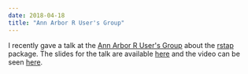 ```yaml
---
date: 2018-04-18
title: "Ann Arbor R User's Group"
---
```


I recently gave a talk at the [Ann Arbor R User's Group](https://www.meetup.com/Ann-Arbor-R-User-Group/) about the [rstap](https://biostatistics4socialimpact.github.io/rstap/) package.
The slides for the talk are available [here](https://drive.google.com/file/d/13ZOZ9Y9hbSyxFMb2zEesTAsJ46yvGCxP/view?usp=sharing) and the video can be seen [here](https://www.periscope.tv/w/1ypKdvRdkDvJW).
